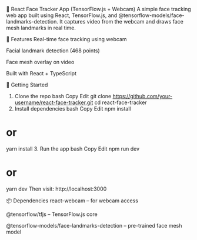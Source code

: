 🧠 React Face Tracker App (TensorFlow.js + Webcam)
A simple face tracking web app built using React, TensorFlow.js, and @tensorflow-models/face-landmarks-detection. It captures video from the webcam and draws face mesh landmarks in real time.

📸 Features
Real-time face tracking using webcam

Facial landmark detection (468 points)

Face mesh overlay on video

Built with React + TypeScript

🚀 Getting Started
1. Clone the repo
bash
Copy
Edit
git clone https://github.com/your-username/react-face-tracker.git
cd react-face-tracker
2. Install dependencies
bash
Copy
Edit
npm install
# or
yarn install
3. Run the app
bash
Copy
Edit
npm run dev
# or
yarn dev
Then visit: http://localhost:3000

📦 Dependencies
react-webcam – for webcam access

@tensorflow/tfjs – TensorFlow.js core

@tensorflow-models/face-landmarks-detection – pre-trained face mesh model

